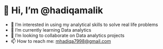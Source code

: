# 👋 Hi, I’m @hadiqamalik
- 👀 I’m interested in using my analytical skills to solve real life problems
- 🌱 I’m currently learning Data analytics
- 💞️ I’m looking to collaborate on Data analytics projects
- 📫 How to reach me: mhadiqa7998@gmail.com

<!---
hadiqamalik/hadiqamalik is a ✨ special ✨ repository because its `README.md` (this file) appears on your GitHub profile.
You can click the Preview link to take a look at your changes.
--->
